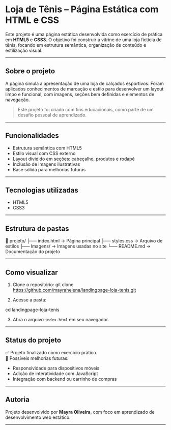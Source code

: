 # Loja de Tênis – Página Estática com HTML e CSS

Este projeto é uma página estática desenvolvida como exercício de prática em **HTML5** e **CSS3**. O objetivo foi construir a vitrine de uma loja fictícia de tênis, focando em estrutura semântica, organização de conteúdo e estilização visual.

---

## Sobre o projeto

A página simula a apresentação de uma loja de calçados esportivos. Foram aplicados conhecimentos de marcação e estilo para desenvolver um layout limpo e funcional, com imagens, seções bem definidas e elementos de navegação.

> Este projeto foi criado com fins educacionais, como parte de um desafio pessoal de aprendizado.

---

## Funcionalidades

- Estrutura semântica com HTML5  
- Estilo visual com CSS externo  
- Layout dividido em seções: cabeçalho, produtos e rodapé  
- Inclusão de imagens ilustrativas  
- Base sólida para melhorias futuras

---

## Tecnologias utilizadas

- HTML5  
- CSS3

---

## Estrutura de pastas

📁 projeto/
├── index.html → Página principal
├── styles.css → Arquivo de estilos
├── Imagens/ → Imagens usadas no site
└── README.md → Documentação do projeto

---

## Como visualizar

1. Clone o repositório:
git clone https://github.com/mayrahelena/landingpage-loja-tenis.git

2. Acesse a pasta:

cd landingpage-loja-tenis

3. Abra o arquivo `index.html` em seu navegador.

---

## Status do projeto

✅ Projeto finalizado como exercício prático.  
📌 Possíveis melhorias futuras:
- Responsividade para dispositivos móveis  
- Adição de interatividade com JavaScript  
- Integração com backend ou carrinho de compras

---

## Autoria

Projeto desenvolvido por **Mayra Oliveira**, com foco em aprendizado de desenvolvimento web estático.

---